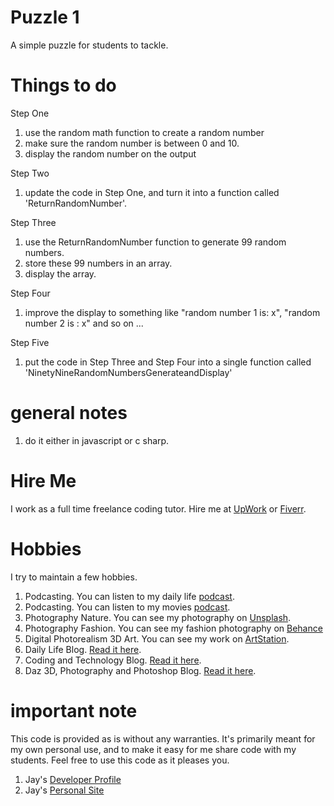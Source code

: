 # Puzzle 1 

A simple puzzle for students to tackle. 

# Things to do

Step One

1. use the random math function to create a random number
1. make sure the random number is between 0 and 10.
1. display the random number on the output

Step Two

1. update the code in Step One, and turn it into a function called 'ReturnRandomNumber'.

Step Three

1. use the ReturnRandomNumber function to generate 99 random numbers.
1. store these 99 numbers in an array.
1. display the array.

Step Four

1. improve the display to something like "random number 1 is: x", "random number 2 is : x" and so on ...

Step Five

1. put the code in Step Three and Step Four into a single function called 'NinetyNineRandomNumbersGenerateandDisplay'

# general notes

1. do it either in javascript or c sharp.

# Hire Me

I work as a full time freelance coding tutor. Hire me at [UpWork](https://www.upwork.com/fl/vijayasimhabr) or [Fiverr](https://www.fiverr.com/jay_codeguy). 

# Hobbies

I try to maintain a few hobbies.

1. Podcasting. You can listen to my daily life [podcast](https://stories.thechalakas.com/listen-to-podcast/).
1. Podcasting. You can listen to my movies [podcast](https://sandkdesignstudio.in/jays-movie-podcast/).
1. Photography Nature. You can see my photography on [Unsplash](https://unsplash.com/@jay_neeruhaaku).
1. Photography Fashion. You can see my fashion photography on [Behance](https://www.behance.net/vijayasimhabr)
1. Digital Photorealism 3D Art. You can see my work on [ArtStation](https://www.artstation.com/jay_kalenildana).
1. Daily Life Blog. [Read it here](https://medium.com/the-sanguine-tech-trainer).
1. Coding and Technology Blog. [Read it here](https://medium.com/projectwt).
1.  Daz 3D, Photography and Photoshop Blog. [Read it here](https://medium.com/random-pink-hula).

# important note 

This code is provided as is without any warranties. It's primarily meant for my own personal use, and to make it easy for me share code with my students. Feel free to use this code as it pleases you.

1. Jay's [Developer Profile](https://jay-study-nildana.github.io/developerprofile)
1. Jay's [Personal Site](https://stories.thechalakas.com/)